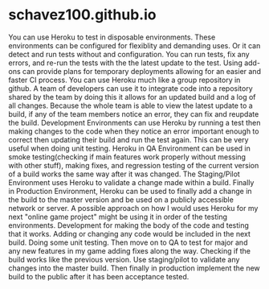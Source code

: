 # schavez100.github.io

You can use Heroku to test in disposable environments. These environments can be configured for flexiblity and demanding uses. Or it can detect and run tests without and configuration. You can run tests, fix any errors, and re-run the tests with the the latest update to the test. Using add-ons can provide plans for temporary deployments allowing for an easier and faster CI process.
You can use Heroku much like a group repository in github. A team of developers can use it to integrate code into a repository shared by the team by doing this it allows for an updated build and a log of all changes. Because the whole team is able to view the latest update to a build, if any of the team members notice an error, they can fix and reupdate the build.
Development Environments can use Heroku by running a test then making changes to the code when they notice an error important enough to correct then updating their build and run the test again. This can be very useful when doing unit testing. Heroku in QA Environment can be used in smoke testing(checking if main features work properly without messing with other stuff), making fixes, and regression testing of the current version of a build works the same way after it was changed. The Staging/Pilot Environment uses Heroku to validate a change made within a build. Finally in Production Environment, Heroku can be used to finally add a change in the build to the master version and be used on a publicly accessible network or server.
A possible approach on how I would uses Heroku for my next "online game project" might be using it in order of the testing environments. Development for making the body of the code and testing that it works. Adding or changing any code would be included in the next build. Doing some unit testing. Then move on to QA to test for major and any new features in my game adding fixes along the way. Checking if the build works like the previous version. Use staging/pilot to validate any changes into the master build. Then finally in production implement the new build to the public after it has been acceptance tested.

